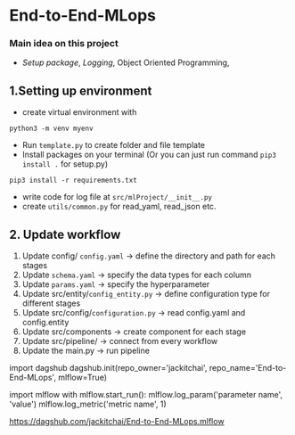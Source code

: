 # End-to-End-MLops
### Main idea on this project
- *Setup package*, *Logging*, Object Oriented Programming, 
## 1.Setting up environment
- create virtual environment with 
```
python3 -m venv myenv
```
- Run `template.py` to create folder and file template
- Install packages on your terminal (Or you can just run command `pip3 install .` for setup.py)
```text
pip3 install -r requirements.txt
```
- write code for log file at `src/mlProject/__init__.py`
- create `utils/common.py` for read_yaml, read_json etc. 

## 2. Update workflow
1. Update config/ `config.yaml` -> define the directory and path for each stages
2. Update `schema.yaml` -> specify the data types for each column
3. Update `params.yaml` -> specify the hyperparameter
4. Update src/entity/`config_entity.py` -> define configuration type for different stages
5. Update src/config/`configuration.py` -> read config.yaml and config.entity
6. Update src/components -> create component for each stage
7. Update src/pipeline/ -> connect from every workflow
8. Update the main.py -> run pipeline 


import dagshub
dagshub.init(repo_owner='jackitchai', repo_name='End-to-End-MLops', mlflow=True)

import mlflow
with mlflow.start_run():
  mlflow.log_param('parameter name', 'value')
  mlflow.log_metric('metric name', 1)

https://dagshub.com/jackitchai/End-to-End-MLops.mlflow

